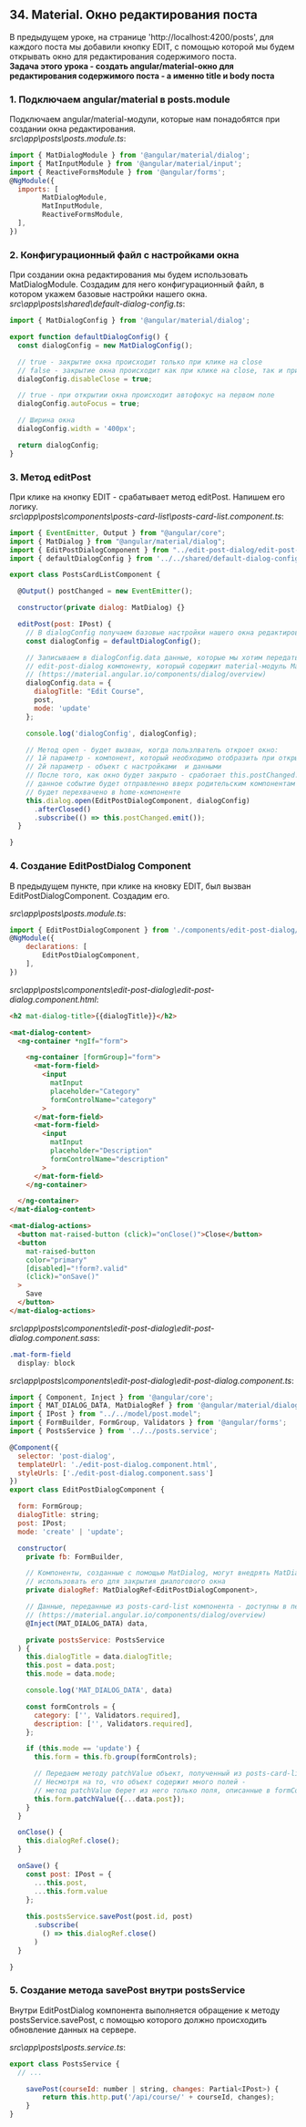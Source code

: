 ## 34. Material. Окно редактирования поста

В предыдущем уроке, на странице 'http://localhost:4200/posts', для каждого поста мы добавили кнопку EDIT, с помощью которой мы будем открывать окно для редактирования содержимого поста.  
**Задача этого урока - создать angular/material-окно для редактирования содержимого поста - а именно title и body поста**

### 1. Подключаем angular/material в posts.module

Подключаем angular/material-модули, которые нам понадобятся при создании окна редактирования.   
*src\app\posts\posts.module.ts*:
```js
import { MatDialogModule } from '@angular/material/dialog';
import { MatInputModule } from '@angular/material/input';
import { ReactiveFormsModule } from '@angular/forms';
@NgModule({
  imports: [
		MatDialogModule,
		MatInputModule,
		ReactiveFormsModule,
  ],
})
``` 

### 2. Конфигурационный файл с настройками окна

При создании окна редактирования мы будем использовать MatDialogModule. Создадим для него конфигурационный файл, в котором укажем базовые настройки нашего окна.  
*src\app\posts\shared\default-dialog-config.ts*:
```js
import { MatDialogConfig } from '@angular/material/dialog';

export function defaultDialogConfig() {
  const dialogConfig = new MatDialogConfig();

  // true - закрытие окна происходит только при клике на close
  // false - закрытие окна происходит как при клике на close, так и при клике за пределами окна
  dialogConfig.disableClose = true;

  // true - при открытии окна происходит автофокус на первом поле
  dialogConfig.autoFocus = true;

  // Ширина окна
  dialogConfig.width = '400px';

  return dialogConfig;
}
```

### 3. Метод editPost

При клике на кнопку EDIT - срабатывает метод editPost. Напишем его логику.    
*src\app\posts\components\posts-card-list\posts-card-list.component.ts*:   
```js
import { EventEmitter, Output } from "@angular/core";
import { MatDialog } from "@angular/material/dialog";
import { EditPostDialogComponent } from "../edit-post-dialog/edit-post-dialog.component";
import { defaultDialogConfig } from '../../shared/default-dialog-config';

export class PostsCardListComponent {

  @Output() postChanged = new EventEmitter();

  constructor(private dialog: MatDialog) {}

  editPost(post: IPost) {
    // В dialogConfig получаем базовые настройки нашего окна редактирования
    const dialogConfig = defaultDialogConfig();

    // Записываем в dialogConfig.data данные, которые мы хотим передать 
    // edit-post-dialog компоненту, который содержит material-модуль MatDialog
    // (https://material.angular.io/components/dialog/overview)
    dialogConfig.data = {
      dialogTitle: "Edit Course",
      post,
      mode: 'update'
    };

    console.log('dialogConfig', dialogConfig);

    // Метод open - будет вызван, когда пользлватель откроет окно:
    // 1й параметр - компонент, который необходимо отобразить при открытии окна
    // 2й параметр - объект с настройками  и данными
    // После того, как окно будет закрыто - сработает this.postChanged.emit() -
    // данное событие будет отправленно вверх родительским компонентам и
    // будет перехвачено в home-компоненте
    this.dialog.open(EditPostDialogComponent, dialogConfig)
      .afterClosed()
      .subscribe(() => this.postChanged.emit());
  }

}
```

### 4. Создание EditPostDialog Component

В предыдущем пункте, при клике на кновку EDIT, был вызван EditPostDialogComponent. Создадим его.   

*src\app\posts\posts.module.ts*:
```js
import { EditPostDialogComponent } from './components/edit-post-dialog/edit-post-dialog.component';
@NgModule({
	declarations: [
		EditPostDialogComponent,
	],
})
```

*src\app\posts\components\edit-post-dialog\edit-post-dialog.component.html*:
```html
<h2 mat-dialog-title>{{dialogTitle}}</h2>

<mat-dialog-content>
  <ng-container *ngIf="form">

    <ng-container [formGroup]="form">
      <mat-form-field>
        <input 
          matInput
          placeholder="Category"
          formControlName="category"
        >
      </mat-form-field>
      <mat-form-field>
        <input 
          matInput
          placeholder="Description"
          formControlName="description"
        >
      </mat-form-field>
    </ng-container>

  </ng-container>
</mat-dialog-content>

<mat-dialog-actions>
  <button mat-raised-button (click)="onClose()">Close</button>
  <button 
    mat-raised-button 
    color="primary"
    [disabled]="!form?.valid"
    (click)="onSave()"
  >
    Save
  </button>
</mat-dialog-actions>
```

*src\app\posts\components\edit-post-dialog\edit-post-dialog.component.sass*:
```css
.mat-form-field
  display: block
```

*src\app\posts\components\edit-post-dialog\edit-post-dialog.component.ts*:
```js
import { Component, Inject } from '@angular/core';
import { MAT_DIALOG_DATA, MatDialogRef } from '@angular/material/dialog';
import { IPost } from "../../model/post.model";
import { FormBuilder, FormGroup, Validators } from '@angular/forms';
import { PostsService } from '../../posts.service';

@Component({
  selector: 'post-dialog',
  templateUrl: './edit-post-dialog.component.html',
  styleUrls: ['./edit-post-dialog.component.sass']
})
export class EditPostDialogComponent {

  form: FormGroup;
  dialogTitle: string;
  post: IPost;
  mode: 'create' | 'update';

  constructor(
    private fb: FormBuilder,

    // Компоненты, созданные с помощью MatDialog, могут внедрять MatDialogRef и 
    // использовать его для закрытия диалогового окна
    private dialogRef: MatDialogRef<EditPostDialogComponent>,

    // Данные, переданные из posts-card-list компонента - доступны в переменной data
    // (https://material.angular.io/components/dialog/overview)
    @Inject(MAT_DIALOG_DATA) data,

    private postsService: PostsService
  ) {
    this.dialogTitle = data.dialogTitle;
    this.post = data.post;
    this.mode = data.mode;

    console.log('MAT_DIALOG_DATA', data)

    const formControls = {
      category: ['', Validators.required],
      description: ['', Validators.required],
    };

    if (this.mode == 'update') {
      this.form = this.fb.group(formControls);

      // Передаем методу patchValue объект, полученный из posts-card-list компонента.
      // Несмотря на то, что объект содержит много полей -
      // метод patchValue берет из него только поля, описанные в formControls - category, description
      this.form.patchValue({...data.post});
    }
  }

  onClose() {
    this.dialogRef.close();
  }

  onSave() {
    const post: IPost = {
      ...this.post,
      ...this.form.value
    };
    
    this.postsService.savePost(post.id, post)
      .subscribe(
        () => this.dialogRef.close()
      )
  }

}
```

### 5. Создание метода savePost внутри postsService

Внутри EditPostDialog компонента выполняется обращение к методу postsService.savePost, с помощью которого должно происходить обновление данных на сервере.

*src\app\posts\posts.service.ts*:
```js
export class PostsService {
  // ...

	savePost(courseId: number | string, changes: Partial<IPost>) {
		return this.http.put('/api/course/' + courseId, changes);
	}
}
```

